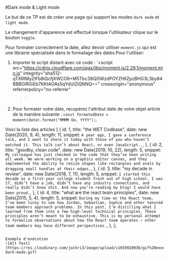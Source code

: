 #Dark mode & Light mode

Le but de ce TP est de créer une page qui support les modes `dark mode` et `light mode`.

Le changement d'apparence est effectué lorsque l'utilisateur clique sur le bouton `toggle`.

Pour formater correctement la date, allez devoir utiliser `moment.js` qui est une librairie spécialisée dans le formatage des dates.Pour l'utiliser:

1. Importer le script distant avec ce code : `<script
   src="https://cdnjs.cloudflare.com/ajax/libs/moment.js/2.29.1/moment.min.js"
   integrity="sha512-qTXRIMyZIFb8iQcfjXWCO8+M5Tbc38Qi5WzdPOYZHIlZpzBHG3L3by84BBBOiRGiEb7KKtAOAs5qYdUiZiQNNQ=="
   crossorigin="anonymous"
   referrerpolicy="no-referrer"

   > </script>`

2. Pour formater votre date, recupérez l'attribut date de votre objet article de la manière suivante : `const formatedDate = moment(date).format("MMMM Do, YYYY");`.

Voici la liste des articles
[
{
id: 1,
title: "the WET Codbase",
date: new Date(2020, 9, 4),
length: 11,
snippet: `A year ago, I gave a conference talk, and I want to share it today with those of you who haven’t watched it. This talk isn’t about React, or even JavaScript..`,
},
{
id: 2,
title: "goodby, clean code",
date: new Date(2019, 10, 22),
length: 5,
snippet: `My colleague has just checked in the code that they’ve been writing all week. We were working on a graphics editor canvas, and they implemented the ability to resize shapes like rectangles and ovals by dragging small handles at their edges.`,
},
{
id: 3,
title: "my decade in review",
date: new Date(2018, 7, 11),
length: 5,
snippet: `I started this decade as a first-year college student fresh out of high school. I was 17, didn’t have a job, didn’t have any industry connections, and really didn’t know shit. And now you’re reading my blog! I would have been proud.`,
},
{
id: 4,
title: "what are the react team principles",
date: new Date(2015, 5, 4),
length: 5,
snippet: `During my time on the React team, I’ve been lucky to see how Jordan, Sebastian, Sophie and other tenured team members approach problems. In this post, I’m distilling what I learned from them into a few high-level technical principles. These principles aren’t meant to be exhaustive. This is my personal attempt to formalize observations about how the React team operates — other team members may have different perspectives.`,
},
];

```

Exemple d'exécution
![Alt Text](https://res.cloudinary.com/jochri3/image/upload/v1658920936/gif%20exercices/tp6-dark-mode.gif)
```
